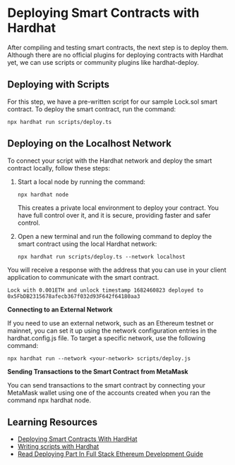<h1>Deploying Smart Contracts with Hardhat</h1>
<p>After compiling and testing smart contracts, the next step is to deploy them. Although there are no official plugins for deploying contracts with Hardhat yet, we can use scripts or community plugins like hardhat-deploy.</p>
<h2>Deploying with Scripts</h2>
<p>For this step, we have a pre-written script for our sample Lock.sol smart contract. To deploy the smart contract, run the command:</p>
<pre><code>npx hardhat run scripts/deploy.ts</code></pre>
<h2>Deploying on the Localhost Network</h2>
<p>To connect your script with the Hardhat network and deploy the smart contract locally, follow these steps:</p>
<ol>
  <li>Start a local node by running the command:</li>
  <pre><code>npx hardhat node</code></pre>
  <p>This creates a private local environment to deploy your contract. You have full control over it, and it is secure, providing faster and safer control.</p>
  <li>Open a new terminal and run the following command to deploy the smart contract using the local Hardhat network:</li>
  <pre><code>npx hardhat run scripts/deploy.ts --network localhost</code></pre>
</ol>
<p>You will receive a response with the address that you can use in your client application to communicate with the smart contract.</p>
<pre><code>Lock with 0.001ETH and unlock timestamp 1682460823 deployed to 0x5FbDB2315678afecb367f032d93F642f64180aa3</code></pre>
<b>Connecting to an External Network</b>
<p>If you need to use an external network, such as an Ethereum testnet or mainnet, you can set it up using the network configuration entries in the hardhat.config.js file. To target a specific network, use the following command:</p>
<pre><code>npx hardhat run --network &lt;your-network&gt; scripts/deploy.js</code></pre>
<b>Sending Transactions to the Smart Contract from MetaMask</b>
<p>You can send transactions to the smart contract by connecting your MetaMask wallet using one of the accounts created when you ran the command npx hardhat node. 
<h2>Learning Resources</h2>
<ul>
  <li><a href="https://hardhat.org/hardhat-runner/docs/guides/deploying">Deploying Smart Contracts With HardHat</a></li>
  <li><a href="https://hardhat.org/hardhat-runner/docs/advanced/scripts">Writing scripts with Hardhat</a></li>
  <li><a href="https://www.freecodecamp.org/news/full-stack-ethereum-development/">Read Deploying Part In Full Stack Ethereum Development Guide</a></li>
</ul>
